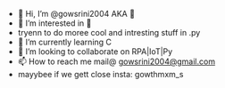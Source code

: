 - 👋 Hi, I’m @gowsrini2004 AKA 🐼
- 👀 I’m interested in 🐍
- tryenn to do moree cool and intresting stuff in .py
- 🌱 I’m currently learning C
- 💞️ I’m looking to collaborate on RPA|IoT|Py
- 📫 How to reach me mail@ gowsrini2004@gmail.com 
- mayybee if we gett close insta: gowthmxm_s



<!---
gowsrini2004/gowsrini2004 is a ✨ special ✨ repository because its `README.md` (this file) appears on your GitHub profile.
You can click the Preview link to take a look at your changes.
--->
